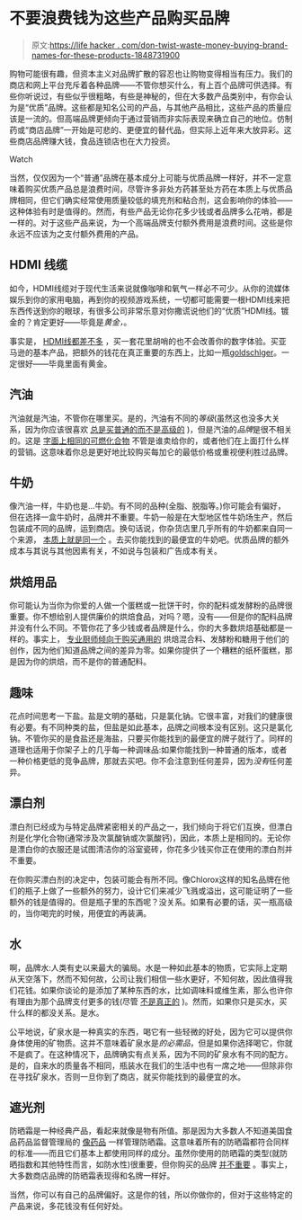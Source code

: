 # 不要浪费钱为这些产品购买品牌

> 原文:[https://life hacker . com/don-twist-waste-money-buying-brand-names-for-these-products-1848731900](https://lifehacker.com/dont-waste-money-buying-brand-names-for-these-products-1848731900)

购物可能很有趣，但资本主义对品牌扩散的容忍也让购物变得相当有压力。我们的商店和网上平台充斥着各种品牌——不管你想买什么，有上百个品牌可供选择。有些你听说过，有些似乎很粗略，有些是神秘的，但在大多数产品类别中，有你会认为是“优质”品牌。这些都是知名公司的产品，与其他产品相比，这些产品的质量应该是一流的。但高端品牌更倾向于通过营销而非实际表现来确立自己的地位。仿制药或“商店品牌”一开始是可悲的、更便宜的替代品，但实际上近年来大放异彩。这些商店品牌赚大钱，食品连锁店也在大力投资。

Watch

当然，仅仅因为一个“普通”品牌在基本成分上可能与优质品牌一样好，并不一定意味着购买优质产品总是浪费时间，尽管许多非处方药甚至处方药在本质上与优质品牌相同，但它们确实经常使用质量较低的填充剂和粘合剂，这会影响你的体验——这种体验有时是值得的。然而，有些产品无论你花多少钱或者品牌多么花哨，都是一样的。对于这些产品来说，为一个高端品牌支付额外费用是浪费时间。这些是你永远不应该为之支付额外费用的产品。

## HDMI 线缆

如今，HDMI线缆对于现代生活来说就像咖啡和氧气一样必不可少。从你的流媒体娱乐到你的家用电脑，再到你的视频游戏系统，一切都可能需要一根HDMI线来把东西传送到你的眼球，有很多公司非常乐意对你撒谎说他们的“优质”HDMI线。镀金的？肯定更好——毕竟是*黄金，*。

事实是， [HDMI线都差不多](https://www.howtogeek.com/93952/save-a-bundle-by-skipping-the-expensive-hdmi-cables/) ，买一套花里胡哨的也不会改善你的数字体验。买亚马逊的基本产品，把额外的钱花在真正重要的东西上，比如一瓶[goldschlger](https://www.totalwine.com/spirits/liqueurscordialsschnapps/herbal-spice/cinnamon/goldschlager/p/4679750)。一定很好——毕竟里面有黄金。

## 汽油

汽油就是汽油，不管你在哪里买。是的，汽油有不同的*等级*(虽然这也没多大关系，因为你应该很喜欢 [总是买普通的而不是高级的](https://www.edmunds.com/fuel-economy/to-save-money-on-gas-stop-buying-premium.html) )，但是汽油的*品牌*是很不相关的。这是 [字面上相同的可燃化合物](https://abcnews.go.com/GMA/Business/story?id=2978563&page=1) 不管是谁卖给你的，或者他们在上面打什么样的营销。这意味着你总是更好地比较购买每加仑的最低价格或重视便利胜过品牌。

## 牛奶

像汽油一样，牛奶也是...牛奶。有不同的品种(全脂、脱脂等。)你可能会有偏好，但在选择一盒牛奶时，品牌并不重要。牛奶一般是在大型地区性牛奶场生产，然后包装成不同的品牌，运到商店。换句话说，你杂货店里几乎所有的牛奶都来自同一个来源， [本质上就是同一个](https://www.abc10.com/article/life/food/is-expensive-milk-worth-the-cost/103-9b260ff2-1edf-4728-9038-039fe0be05bb) 。去买你能找到的最便宜的牛奶吧。优质品牌的额外成本与其说与其他因素有关，不如说与包装和广告成本有关。

## 烘焙用品

你可能认为当你为你爱的人做一个蛋糕或一批饼干时，你的配料或发酵粉的品牌很重要。你不想给别人提供廉价的烘焙食品，对吗？嗯，没有——但是你的配料品牌并没有什么不同。不管你花了多少钱或者品牌是什么，你的大多数烘焙基础都是一样的。事实上， [专业厨师倾向于购买通用的](https://www.npr.org/sections/money/2014/07/25/334459041/when-do-chefs-and-doctors-buy-generic?utm_source=nextdraft&utm_medium=email) 烘焙混合料、发酵粉和糖用于他们的创作，因为他们知道品牌之间的差异为零。如果你提供了一个糟糕的纸杯蛋糕，那是因为你的烘焙，而不是你的普通配料。

## 趣味

花点时间思考一下盐。盐是文明的基础，只是氯化钠。它很丰富，对我们的健康很有必要。有不同种类的盐，但盐是如此基本，品牌之间根本没有区别。这只是氯化钠。不管你买的是食盐还是海盐，只要买你能找到的最便宜的牌子就行了。同样的道理也适用于你架子上的几乎每一种调味品:如果你能找到一种普通的版本，或者一种价格更低的竞争品牌，那就去买吧。你不会注意到任何差异，因为*没有*任何差异。

## 漂白剂

漂白剂已经成为与特定品牌紧密相关的产品之一，我们倾向于将它们互换，但漂白剂是化学化合物(通常涉及次氯酸钠或次氯酸钙)，因此，本质上是相同的。无论你是漂白你的衣服还是试图清洁你的浴室瓷砖，你花多少钱买你正在使用的漂白剂并不重要。

在你购买漂白剂的决定中，包装可能会有所不同。像Chlorox这样的知名品牌在他们的瓶子上做了一些额外的努力，设计它们来减少飞溅或溢出，这可能证明了一些额外的钱是值得的。但是瓶子里的东西呢？没关系。如果有必要的话，买一瓶高级的，当你喝完的时候，用便宜的再装满。

## 水

啊，品牌水:人类有史以来最大的骗局。水是一种如此基本的物质，它实际上定期从天空落下，然而不知何故，公司让我们相信一些水更好，不知何故，因此值得我们花钱。如果你谈论的是添加了某种东西的水，比如调味料或维生素，那么也许你有理由为那个品牌支付更多的钱(尽管 [不是真正的](https://www.mensxp.com/health/fitness/37376-stop-wasting-your-money-on-vitamin-water-it-is-absolutely-useless.html) )。然而，如果你只是买水，买什么样的都没关系。是水。

公平地说，矿泉水是一种真实的东西，喝它有一些轻微的好处，因为它可以提供你身体使用的矿物质。这并不意味着矿泉水是*的必需品*，但是如果你选择喝它，你就不是疯了。在这种情况下，品牌确实有点关系，因为不同的矿泉水有不同的配方。是的，自来水的质量各不相同，瓶装水在我们的生活中也有一席之地——但除非你在寻找矿泉水，否则一旦你到了商店，就买你能找到的最便宜的水。

## 遮光剂

防晒霜是一种经典产品，看起来就像是物有所值。那是因为大多数人不知道美国食品药品监督管理局的 [像药品](https://www.fda.gov/drugs/understanding-over-counter-medicines/sunscreen-how-help-protect-your-skin-sun#:~:text=Any%20sunscreen%20sold%20in%20the,aging%20caused%20by%20the%20sun.) 一样管理防晒霜。这意味着所有的防晒霜都符合同样的标准——而且它们基本上都使用同样的成分。虽然你使用的防晒霜的类型(就防晒指数和其他特性而言，如防水性)很重要，但你购买的品牌 [并不重要](https://utswmed.org/medblog/sunscreen-brand-effectiveness/) 。事实上，大多数商店品牌的防晒霜表现得和名牌一样好。

当然，你可以有自己的品牌偏好。这是你的钱，所以你做你的，但对于这些特定的产品来说，多花钱没有任何好处。